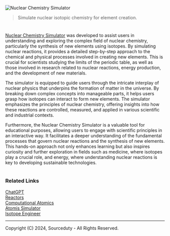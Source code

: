 ![Nuclear Chemistry Simulator](https://github.com/user-attachments/assets/c6b46917-c87e-46b9-95f7-c7b48aa5a2e9)

> Simulate nuclear isotopic chemistry for element creation.

#

[Nuclear Chemistry Simulator](https://chatgpt.com/g/g-KaoQIF4e8-nuclear-chemistry-simulator) was developed to assist users in understanding and exploring the complex field of nuclear chemistry, particularly the synthesis of new elements using isotopes. By simulating nuclear reactions, it provides a detailed step-by-step approach to the chemical and physical processes involved in creating new elements. This is crucial for scientists studying the limits of the periodic table, as well as those involved in research related to nuclear reactions, energy production, and the development of new materials.

The simulator is equipped to guide users through the intricate interplay of nuclear physics that underpins the formation of matter in the universe. By breaking down complex concepts into manageable parts, it helps users grasp how isotopes can interact to form new elements. The simulator emphasizes the principles of nuclear chemistry, offering insights into how these reactions are controlled, measured, and applied in various scientific and industrial contexts.

Furthermore, the Nuclear Chemistry Simulator is a valuable tool for educational purposes, allowing users to engage with scientific principles in an interactive way. It facilitates a deeper understanding of the fundamental processes that govern nuclear reactions and the synthesis of new elements. This hands-on approach not only enhances learning but also inspires curiosity and further exploration in fields such as medicine, where isotopes play a crucial role, and energy, where understanding nuclear reactions is key to developing sustainable technologies.

#
### Related Links

[ChatGPT](https://github.com/sourceduty/ChatGPT)
<br>
[Reactors](https://github.com/sourceduty/Reactors)
<br>
[Computational Atomics](https://github.com/sourceduty/Computational_Atomics)
<br>
[Atomis Simulator](https://github.com/sourceduty/Atomic_Simulator)
<br>
[Isotope Engineer](https://github.com/sourceduty/Isotope_Engineer)

***
Copyright (C) 2024, Sourceduty - All Rights Reserved.
